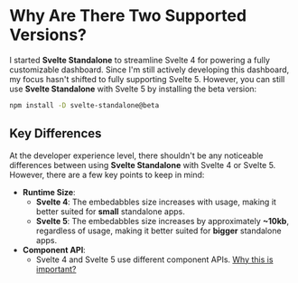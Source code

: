# Why Are There Two Supported Versions?

I started **Svelte Standalone** to streamline Svelte 4 for powering a fully customizable dashboard. Since I'm still actively developing this dashboard, my focus hasn't shifted to fully supporting Svelte 5. However, you can still use **Svelte Standalone** with Svelte 5 by installing the beta version:

```bash
npm install -D svelte-standalone@beta
```

## Key Differences

At the developer experience level, there shouldn't be any noticeable differences between using **Svelte Standalone** with Svelte 4 or Svelte 5. However, there are a few key points to keep in mind:

- **Runtime Size**:
  - **Svelte 4**: The embedabbles size increases with usage, making it better suited for **small** standalone apps.
  - **Svelte 5**: The embedabbles size increases by approximately **~10kb**, regardless of usage, making it better suited for **bigger** standalone apps.
- **Component API**:
  - Svelte 4 and Svelte 5 use different component APIs. [Why this is important?](/component-api)
